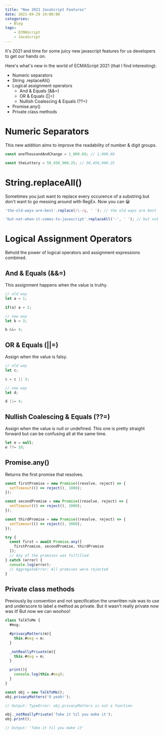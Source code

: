 ```yaml
---
title: "New 2021 JavaScript Features"
date: 2021-04-29 14:00:00
categories:
  - Blog
tags:
    - ECMAScript
    - JavaScript
---
```


It's 2021 and time for some juicy new javascript features for us developers to get our hands on.

Here's what's new in the world of ECMAScript 2021 (that I find interesting):

- Numeric separators
- String .replaceAll()
- Logical assignment operators
  - And & Equals (&&=)
  - OR & Equals (&#124;&#124;=)
  - Nullish Coalescing & Equals (??=)
- Promise.any()
- Private class methods

# Numeric Separators

This new addition aims to improve the readability of number & digit groups.

```javascript
const oneThousandAndChange = 1_000.69; // 1,000.69

const theLottery = 50_450_900.25; // 50,450,900.25
```

# String.replaceAll()

Sometimes you just want to replace every occurence of a substring but don't want to go messing around with RegEx. Now you can 😀

```javascript
'the-old-ways-are-best'.replace(/\-/g, ' '); // the old ways are best

'but-not-when-it-comes-to-javascript'.replaceAll('-', ' '); // but not when it comes to javascript
```

# Logical Assignment Operators

Behold the power of logical operators and assignment expressions combined.

## And & Equals (&&=)

This assignment happens when the value is truthy.

```javascript
// old way
let a = 1;

if(a) a = 2;

// new way
let b = 3;

b &&= 4;
```

## OR & Equals (&#124;&#124;=)

Assign when the value is falsy.

```javascript
// old way
let c;

c = c || 3;

// new way
let d;

d ||= 4;
```

## Nullish Coalescing & Equals (??=)

Assign when the value is null or undefined. This one is pretty straight forward but can be confusing all at the same time.

```javascript
let e = null;
e ??= 10;
```

## Promise.any()

Returns the first promise that resolves.

```javascript
const firstPromise = new Promise((resolve, reject) => {
  setTimeout(() => reject(), 1000);
});

const secondPromise = new Promise((resolve, reject) => {
  setTimeout(() => reject(), 2000);
});

const thirdPromise = new Promise((resolve, reject) => {
  setTimeout(() => reject(), 3000);
});

try {
  const first = await Promise.any([
    firstPromise, secondPromise, thirdPromise
  ]);
  // Any of the promises was fulfilled.
} catch (error) {
  console.log(error);
  // AggregateError: All promises were rejected
}
```

## Private class methods

Previously by convention and not specification the unwritten rule was to use and underscore to label a method as private. But it wasn't really private now was it! But now we can woohoo!

```javascript
class TalkToMe {
  #msg;

  #privacyMatters(m){
    this.#msg = m;
  }

  _notReallyPrivate(m){
    this.#msg = m;
  }

  print(){
    console.log(this.#msg);
  }
}

const obj = new TalkToMe();
obj.privacyMatters('O yeah!');

// Output: TypeError: obj.privacyMatters is not a function

obj._notReallyPrivate('fake it til you make it');
obj.print();

// Output: 'fake it til you make it'
```